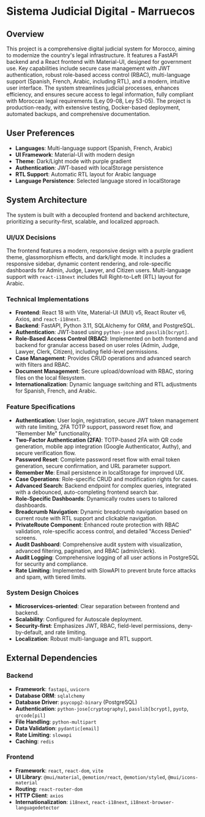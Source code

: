 # Sistema Judicial Digital - Marruecos

## Overview
This project is a comprehensive digital judicial system for Morocco, aiming to modernize the country's legal infrastructure. It features a FastAPI backend and a React frontend with Material-UI, designed for government use. Key capabilities include secure case management with JWT authentication, robust role-based access control (RBAC), multi-language support (Spanish, French, Arabic, including RTL), and a modern, intuitive user interface. The system streamlines judicial processes, enhances efficiency, and ensures secure access to legal information, fully compliant with Moroccan legal requirements (Ley 09-08, Ley 53-05). The project is production-ready, with extensive testing, Docker-based deployment, automated backups, and comprehensive documentation.

## User Preferences
- **Languages**: Multi-language support (Spanish, French, Arabic)
- **UI Framework**: Material-UI with modern design
- **Theme**: Dark/Light mode with purple gradient
- **Authentication**: JWT-based with localStorage persistence
- **RTL Support**: Automatic RTL layout for Arabic language
- **Language Persistence**: Selected language stored in localStorage

## System Architecture
The system is built with a decoupled frontend and backend architecture, prioritizing a security-first, scalable, and localized approach.

### UI/UX Decisions
The frontend features a modern, responsive design with a purple gradient theme, glassmorphism effects, and dark/light mode. It includes a responsive sidebar, dynamic content rendering, and role-specific dashboards for Admin, Judge, Lawyer, and Citizen users. Multi-language support with `react-i18next` includes full Right-to-Left (RTL) layout for Arabic.

### Technical Implementations
- **Frontend**: React 18 with Vite, Material-UI (MUI) v5, React Router v6, Axios, and `react-i18next`.
- **Backend**: FastAPI, Python 3.11, SQLAlchemy for ORM, and PostgreSQL.
- **Authentication**: JWT-based using `python-jose` and `passlib[bcrypt]`.
- **Role-Based Access Control (RBAC)**: Implemented on both frontend and backend for granular access based on user roles (Admin, Judge, Lawyer, Clerk, Citizen), including field-level permissions.
- **Case Management**: Provides CRUD operations and advanced search with filters and RBAC.
- **Document Management**: Secure upload/download with RBAC, storing files on the local filesystem.
- **Internationalization**: Dynamic language switching and RTL adjustments for Spanish, French, and Arabic.

### Feature Specifications
- **Authentication**: User login, registration, secure JWT token management with rate limiting, 2FA TOTP support, password reset flow, and "Remember Me" functionality.
- **Two-Factor Authentication (2FA)**: TOTP-based 2FA with QR code generation, mobile app integration (Google Authenticator, Authy), and secure verification flow.
- **Password Reset**: Complete password reset flow with email token generation, secure confirmation, and URL parameter support.
- **Remember Me**: Email persistence in localStorage for improved UX.
- **Case Operations**: Role-specific CRUD and modification rights for cases.
- **Advanced Search**: Backend endpoint for complex queries, integrated with a debounced, auto-completing frontend search bar.
- **Role-Specific Dashboards**: Dynamically routes users to tailored dashboards.
- **Breadcrumb Navigation**: Dynamic breadcrumb navigation based on current route with RTL support and clickable navigation.
- **PrivateRoute Component**: Enhanced route protection with RBAC validation, role-specific access control, and detailed "Access Denied" screens.
- **Audit Dashboard**: Comprehensive audit system with visualization, advanced filtering, pagination, and RBAC (admin/clerk).
- **Audit Logging**: Comprehensive logging of all user actions in PostgreSQL for security and compliance.
- **Rate Limiting**: Implemented with SlowAPI to prevent brute force attacks and spam, with tiered limits.

### System Design Choices
- **Microservices-oriented**: Clear separation between frontend and backend.
- **Scalability**: Configured for Autoscale deployment.
- **Security-first**: Emphasizes JWT, RBAC, field-level permissions, deny-by-default, and rate limiting.
- **Localization**: Robust multi-language and RTL support.

## External Dependencies

### Backend
- **Framework**: `fastapi`, `uvicorn`
- **Database ORM**: `sqlalchemy`
- **Database Driver**: `psycopg2-binary` (PostgreSQL)
- **Authentication**: `python-jose[cryptography]`, `passlib[bcrypt]`, `pyotp`, `qrcode[pil]`
- **File Handling**: `python-multipart`
- **Data Validation**: `pydantic[email]`
- **Rate Limiting**: `slowapi`
- **Caching**: `redis`

### Frontend
- **Framework**: `react`, `react-dom`, `vite`
- **UI Library**: `@mui/material`, `@emotion/react`, `@emotion/styled`, `@mui/icons-material`
- **Routing**: `react-router-dom`
- **HTTP Client**: `axios`
- **Internationalization**: `i18next`, `react-i18next`, `i18next-browser-languagedetector`